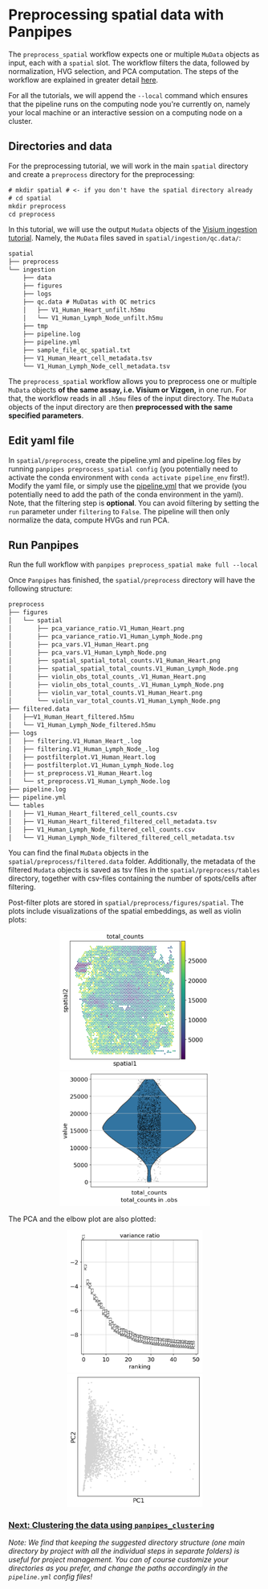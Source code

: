 # Preprocessing spatial data with Panpipes

The `preprocess_spatial` workflow expects one or multiple `MuData` objects as input, each with a `spatial` slot. The workflow filters the data, followed by normalization, HVG selection, and PCA computation. The steps of the workflow are explained in greater detail [here](https://panpipes-pipelines.readthedocs.io/en/latest/workflows/preprocess_spatial.html).

For all the tutorials, we will append the `--local` command which ensures that the pipeline runs on the computing node you're currently on, namely your local machine or an interactive session on a computing node on a cluster.


## Directories and data

For the preprocessing tutorial, we will work in the main `spatial` directory and create a `preprocess` directory for the preprocessing: 

```
# mkdir spatial # <- if you don't have the spatial directory already 
# cd spatial
mkdir preprocess
cd preprocess
```

In this tutorial, we will use the output `Mudata` objects of the [Visium ingestion tutorial](../ingesting_visium_data/Ingesting_visium_data_with_panpipes.md). Namely, the `MuData` files saved in `spatial/ingestion/qc.data/`:


```
spatial 
├── preprocess
└── ingestion
    ├── data
    ├── figures
    ├── logs
    ├── qc.data # MuDatas with QC metrics 
    │	├── V1_Human_Heart_unfilt.h5mu
    │	└── V1_Human_Lymph_Node_unfilt.h5mu
    ├── tmp 
    ├── pipeline.log
    ├── pipeline.yml
    ├── sample_file_qc_spatial.txt
    ├── V1_Human_Heart_cell_metadata.tsv 
    └── V1_Human_Lymph_Node_cell_metadata.tsv
```

The `preprocess_spatial` workflow allows you to preprocess one or multiple `MuData` objects **of the same assay, i.e. Visium or Vizgen,** in one run. For that, the workflow reads in all `.h5mu` files of the input directory. The `MuData` objects of the input directory are then **preprocessed with the same specified parameters**.
 

## Edit yaml file 

In `spatial/preprocess`, create the pipeline.yml and pipeline.log files by running `panpipes preprocess_spatial config` (you potentially need to activate the conda environment with `conda activate pipeline_env` first!). 
Modify the yaml file, or simply use the [pipeline.yml](pipeline.yml) that we provide (you potentially need to add the path of the conda environment in the yaml). Note, that the filtering step is **optional**. You can avoid filtering by setting the `run` parameter under `filtering` to `False`. The pipeline will then only normalize the data, compute HVGs and run PCA.  



## Run Panpipes

Run the full workflow with `panpipes preprocess_spatial make full --local`

Once `Panpipes` has finished, the `spatial/preprocess` directory will have the following structure:

```
preprocess
├── figures
│   └── spatial
│       ├── pca_variance_ratio.V1_Human_Heart.png
│       ├── pca_variance_ratio.V1_Human_Lymph_Node.png
│       ├── pca_vars.V1_Human_Heart.png
│       ├── pca_vars.V1_Human_Lymph_Node.png
│       ├── spatial_spatial_total_counts.V1_Human_Heart.png
│       ├── spatial_spatial_total_counts.V1_Human_Lymph_Node.png
│       ├── violin_obs_total_counts_.V1_Human_Heart.png
│       ├── violin_obs_total_counts_.V1_Human_Lymph_Node.png
│       ├── violin_var_total_counts.V1_Human_Heart.png
│       └── violin_var_total_counts.V1_Human_Lymph_Node.png
├── filtered.data
│   ├──V1_Human_Heart_filtered.h5mu  
│   └── V1_Human_Lymph_Node_filtered.h5mu
├── logs
│   ├── filtering.V1_Human_Heart_.log  
│   ├── filtering.V1_Human_Lymph_Node_.log  
│   ├── postfilterplot.V1_Human_Heart.log       
│   ├── postfilterplot.V1_Human_Lymph_Node.log 
│   ├── st_preprocess.V1_Human_Heart.log
│   └── st_preprocess.V1_Human_Lymph_Node.log
├── pipeline.log
├── pipeline.yml
└── tables
│   ├── V1_Human_Heart_filtered_cell_counts.csv
│   ├── V1_Human_Heart_filtered_filtered_cell_metadata.tsv
│   ├── V1_Human_Lymph_Node_filtered_cell_counts.csv
│   └── V1_Human_Lymph_Node_filtered_filtered_cell_metadata.tsv
```

You can find the final `MuData` objects in the `spatial/preprocess/filtered.data` folder. Additionally, the metadata of the filtered `Mudata` objects is saved as tsv files in the `spatial/preprocess/tables` directory, together with csv-files containing the number of spots/cells after filtering.

Post-filter plots are stored in `spatial/preprocess/figures/spatial`.  The plots include visualizations of the spatial embeddings, as well as violin plots: 

<p align="center">
<img src="spatial_spatial_total_counts.V1_Human_Lymph_Node.png" alt="drawing" width="300"/>
<img src="violin_obs_total_counts_.V1_Human_Lymph_Node.png" alt="drawing" width="300"/>
</p>

The PCA and the elbow plot are also plotted: 
<p align="center">
<img src="pca_variance_ratio.V1_Human_Lymph_Node.png" alt="drawing" width="270"/>
<img src="pca_vars.V1_Human_Lymph_Node.png" alt="drawing" width="270"/>
</p>





### [Next: Clustering the data using `panpipes_clustering`]()

*Note: We find that keeping the suggested directory structure (one main directory by project with all the individual steps in separate folders) is useful for project management. You can of course customize your directories as you prefer, and change the paths accordingly in the `pipeline.yml` config files!*